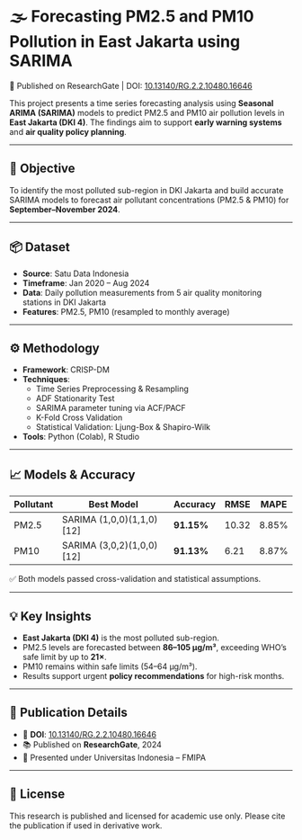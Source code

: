 # 🌫️ Forecasting PM2.5 and PM10 Pollution in East Jakarta using SARIMA  
📄 Published on ResearchGate | DOI: [10.13140/RG.2.2.10480.16646](https://doi.org/10.13140/RG.2.2.10480.16646)

This project presents a time series forecasting analysis using **Seasonal ARIMA (SARIMA)** models to predict PM2.5 and PM10 air pollution levels in **East Jakarta (DKI 4)**. The findings aim to support **early warning systems** and **air quality policy planning**.

---

## 🎯 Objective

To identify the most polluted sub-region in DKI Jakarta and build accurate SARIMA models to forecast air pollutant concentrations (PM2.5 & PM10) for **September–November 2024**.

---

## 📦 Dataset

- **Source**: Satu Data Indonesia  
- **Timeframe**: Jan 2020 – Aug 2024  
- **Data**: Daily pollution measurements from 5 air quality monitoring stations in DKI Jakarta  
- **Features**: PM2.5, PM10 (resampled to monthly average)

---

## ⚙️ Methodology

- **Framework**: CRISP-DM  
- **Techniques**:
  - Time Series Preprocessing & Resampling  
  - ADF Stationarity Test  
  - SARIMA parameter tuning via ACF/PACF  
  - K-Fold Cross Validation  
  - Statistical Validation: Ljung-Box & Shapiro-Wilk  
- **Tools**: Python (Colab), R Studio

---

## 📈 Models & Accuracy

| Pollutant | Best Model              | Accuracy | RMSE  | MAPE   |
|-----------|-------------------------|----------|-------|--------|
| PM2.5     | SARIMA (1,0,0)(1,1,0)[12] | **91.15%** | 10.32 | 8.85%  |
| PM10      | SARIMA (3,0,2)(1,0,0)[12] | **91.13%** | 6.21  | 8.87%  |

✅ Both models passed cross-validation and statistical assumptions.

---

## 💡 Key Insights

- **East Jakarta (DKI 4)** is the most polluted sub-region.  
- PM2.5 levels are forecasted between **86–105 μg/m³**, exceeding WHO’s safe limit by up to **21×**.  
- PM10 remains within safe limits (54–64 μg/m³).  
- Results support urgent **policy recommendations** for high-risk months.

---

## 📌 Publication Details

- 🔗 **DOI**: [10.13140/RG.2.2.10480.16646](https://doi.org/10.13140/RG.2.2.10480.16646)  
- 📚 Published on **ResearchGate**, 2024  
- 🏫 Presented under Universitas Indonesia – FMIPA

---
## 📄 License

This research is published and licensed for academic use only. Please cite the publication if used in derivative work.
